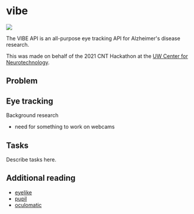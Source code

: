 # vibe
![](https://github.com/nostalgia-cnt/vibe/blob/main/assets/vive.gif?raw=true) 

The VIBE API is an all-purpose eye tracking API for Alzheimer's disease research.

This was made on behalf of the 2021 CNT Hackathon at the [UW Center for Neurotechnology](http://www.csne-erc.org/).

## Problem

## Eye tracking 
Background research
- need for something to work on webcams

## Tasks
Describe tasks here.

## Additional reading 
- [eyelike](https://github.com/trishume/eyeLike)
- [pupil](https://github.com/pupil-labs/pupil)
- [oculomatic](https://github.com/oculomatic/oculomatic-release)
